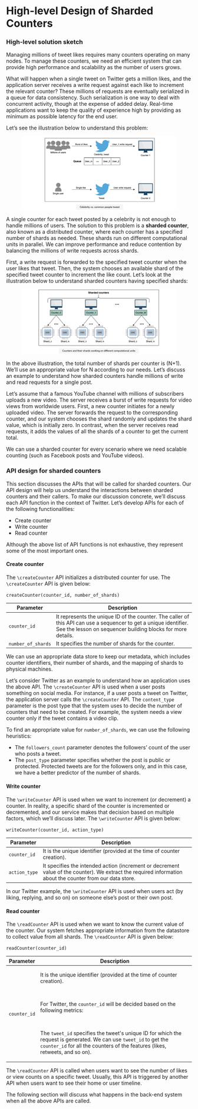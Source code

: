 # High-level Design of Sharded Counters

### High-level solution sketch <a href="#high-level-solution-sketch-0" id="high-level-solution-sketch-0"></a>

Managing millions of tweet likes requires many counters operating on many nodes. To manage these counters, we need an efficient system that can provide high performance and scalability as the number of users grows.

What will happen when a single tweet on Twitter gets a million likes, and the application server receives a write request against each like to increment the relevant counter? These millions of requests are eventually serialized in a queue for data consistency. Such serialization is one way to deal with concurrent activity, though at the expense of added delay. Real-time applications want to keep the quality of experience high by providing as minimum as possible latency for the end user.

Let’s see the illustration below to understand this problem:

<figure><img src="../.gitbook/assets/Screenshot 2023-09-03 at 3.03.55 AM.png" alt=""><figcaption></figcaption></figure>

A single counter for each tweet posted by a celebrity is not enough to handle millions of users. The solution to this problem is a **sharded counter**, also known as a distributed counter, where each counter has a specified number of shards as needed. These shards run on different computational units in parallel. We can improve performance and reduce contention by balancing the millions of write requests across shards.

First, a write request is forwarded to the specified tweet counter when the user likes that tweet. Then, the system chooses an available shard of the specified tweet counter to increment the like count. Let’s look at the illustration below to understand sharded counters having specified shards:

<figure><img src="../.gitbook/assets/Screenshot 2023-09-03 at 3.04.19 AM.png" alt=""><figcaption></figcaption></figure>

In the above illustration, the total number of shards per counter is (N+1). We’ll use an appropriate value for N according to our needs. Let’s discuss an example to understand how sharded counters handle millions of write and read requests for a single post.

Let’s assume that a famous YouTube channel with millions of subscribers uploads a new video. The server receives a burst of write requests for video views from worldwide users. First, a new counter initiates for a newly uploaded video. The server forwards the request to the corresponding counter, and our system chooses the shard randomly and updates the shard value, which is initially zero. In contrast, when the server receives read requests, it adds the values of all the shards of a counter to get the current total.

We can use a sharded counter for every scenario where we need scalable counting (such as Facebook posts and YouTube videos).

### API design for sharded counters <a href="#api-design-for-sharded-counters-0" id="api-design-for-sharded-counters-0"></a>

This section discusses the APIs that will be called for sharded counters. Our API design will help us understand the interactions between sharded counters and their callers. To make our discussion concrete, we’ll discuss each API function in the context of Twitter. Let’s develop APIs for each of the following functionalities:

* Create counter
* Write counter
* Read counter

Although the above list of API functions is not exhaustive, they represent some of the most important ones.

#### Create counter <a href="#create-counter-1" id="create-counter-1"></a>

The `\createCounter` API initializes a distributed counter for use. The `\createCounter` API is given below:

```
createCounter(counter_id, number_of_shards)
```

| **Parameter**      | **Description**                                                                                                                                                                  |
| ------------------ | -------------------------------------------------------------------------------------------------------------------------------------------------------------------------------- |
| `counter_id`       | It represents the unique ID of the counter. The caller of this API can use a sequencer to get a unique identifier. See the lesson on sequencer building blocks for more details. |
| `number_of_shards` | It specifies the number of shards for the counter.                                                                                                                               |

We can use an appropriate data store to keep our metadata, which includes counter identifiers, their number of shards, and the mapping of shards to physical machines.

Let’s consider Twitter as an example to understand how an application uses the above API. The `\createCounter` API is used when a user posts something on social media. For instance, if a user posts a tweet on Twitter, the application server calls the `\createCounter` API. The `content_type` parameter is the post type that the system uses to decide the number of counters that need to be created. For example, the system needs a view counter only if the tweet contains a video clip.

To find an appropriate value for `number_of_shards`, we can use the following heuristics:

* The `followers_count` parameter denotes the followers’ count of the user who posts a tweet.
* The `post_type` parameter specifies whether the post is public or protected. Protected tweets are for the followers only, and in this case, we have a better predictor of the number of shards.

#### Write counter <a href="#write-counter-0" id="write-counter-0"></a>

The `\writeCounter` API is used when we want to increment (or decrement) a counter. In reality, a specific shard of the counter is incremented or decremented, and our service makes that decision based on multiple factors, which we’ll discuss later. The `\writeCounter` API is given below:

```
writeCounter(counter_id, action_type)
```

| **Parameter** | **Description**                                                                                                                                            |
| ------------- | ---------------------------------------------------------------------------------------------------------------------------------------------------------- |
| `counter_id`  | It is the unique identifier (provided at the time of counter creation).                                                                                    |
| `action_type` | It specifies the intended action (increment or decrement value of the counter). We extract the required information about the counter from our data store. |

In our Twitter example, the `\writeCounter` API is used when users act (by liking, replying, and so on) on someone else’s post or their own post.

#### Read counter <a href="#read-counter-0" id="read-counter-0"></a>

The `\readCounter` API is used when we want to know the current value of the counter. Our system fetches appropriate information from the datastore to collect value from all shards. The `\readCounter` API is given below:

```
readCounter(counter_id)
```

| **Parameter** | **Description**                                                                                                                                                                                                                                                                                                                                                                                                                                |
| ------------- | ---------------------------------------------------------------------------------------------------------------------------------------------------------------------------------------------------------------------------------------------------------------------------------------------------------------------------------------------------------------------------------------------------------------------------------------------- |
| `counter_id`  | <p>It is the unique identifier (provided at the time of counter creation).</p><p><br></p><p>For Twitter, the <code>counter_id</code> will be decided based on the following metrics:</p><p><br></p><p>The <code>tweet_id</code> specifies the tweet's unique ID for which the request is generated. We can use <code>tweet_id</code> to get the <code>counter_id</code> for all the counters of the features (likes, retweets, and so on).</p> |

The `\readCounter` API is called when users want to see the number of likes or view counts on a specific tweet. Usually, this API is triggered by another API when users want to see their home or user timeline.

The following section will discuss what happens in the back-end system when all the above APIs are called.
